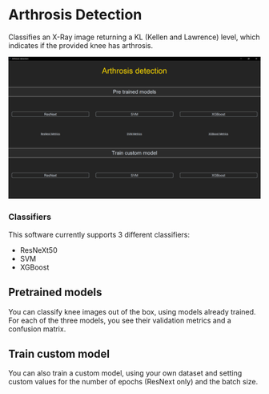 # Arthrosis Detection

Classifies an X-Ray image returning a KL (Kellen and Lawrence) level, which indicates if the provided knee has arthrosis.

!["Software's main screen"](readme/main.png "Main screen")

### Classifiers

This software currently supports 3 different classifiers:

- ResNeXt50
- SVM
- XGBoost


## Pretrained models

You can classify knee images out of the box, using models already trained. <br>
For each of the three models, you see their validation metrics and a confusion matrix.


## Train custom model

You can also train a custom model, using your own dataset and setting custom values for the number of epochs (ResNext only) and the batch size.